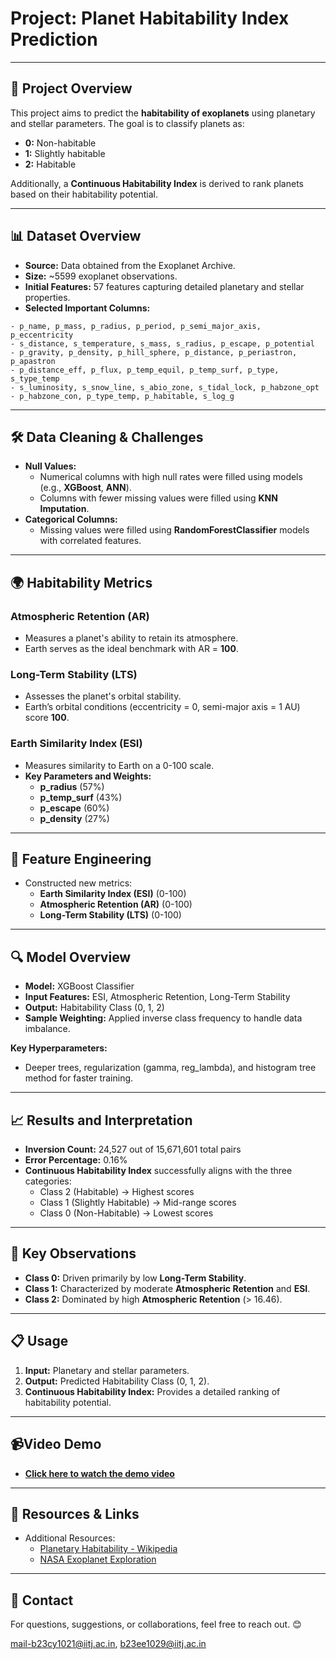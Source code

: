 # Project: Planet Habitability Index Prediction

---

## 📄 Project Overview
This project aims to predict the **habitability of exoplanets** using planetary and stellar parameters. The goal is to classify planets as:
- **0:** Non-habitable
- **1:** Slightly habitable
- **2:** Habitable

Additionally, a **Continuous Habitability Index** is derived to rank planets based on their habitability potential.

---

## 📊 Dataset Overview
- **Source:** Data obtained from the Exoplanet Archive.
- **Size:** ~5599 exoplanet observations.
- **Initial Features:** 57 features capturing detailed planetary and stellar properties.
- **Selected Important Columns:**
```
- p_name, p_mass, p_radius, p_period, p_semi_major_axis, p_eccentricity
- s_distance, s_temperature, s_mass, s_radius, p_escape, p_potential
- p_gravity, p_density, p_hill_sphere, p_distance, p_periastron, p_apastron
- p_distance_eff, p_flux, p_temp_equil, p_temp_surf, p_type, s_type_temp
- s_luminosity, s_snow_line, s_abio_zone, s_tidal_lock, p_habzone_opt
- p_habzone_con, p_type_temp, p_habitable, s_log_g
```

---

## 🛠️ Data Cleaning & Challenges
- **Null Values:**
  - Numerical columns with high null rates were filled using models (e.g., **XGBoost**, **ANN**).
  - Columns with fewer missing values were filled using **KNN Imputation**.
- **Categorical Columns:**
  - Missing values were filled using **RandomForestClassifier** models with correlated features.

---

## 🌍 Habitability Metrics
### Atmospheric Retention (AR)
- Measures a planet's ability to retain its atmosphere.
- Earth serves as the ideal benchmark with AR = **100**.

### Long-Term Stability (LTS)
- Assesses the planet's orbital stability.
- Earth’s orbital conditions (eccentricity = 0, semi-major axis = 1 AU) score **100**.

### Earth Similarity Index (ESI)
- Measures similarity to Earth on a 0-100 scale.
- **Key Parameters and Weights:**
  - **p_radius** (57%)
  - **p_temp_surf** (43%)
  - **p_escape** (60%)
  - **p_density** (27%)

---

## 🚀 Feature Engineering
- Constructed new metrics:
  - **Earth Similarity Index (ESI)** (0-100)
  - **Atmospheric Retention (AR)** (0-100)
  - **Long-Term Stability (LTS)** (0-100)

---

## 🔍 Model Overview
- **Model:** XGBoost Classifier
- **Input Features:** ESI, Atmospheric Retention, Long-Term Stability
- **Output:** Habitability Class (0, 1, 2)
- **Sample Weighting:** Applied inverse class frequency to handle data imbalance.

**Key Hyperparameters:**
- Deeper trees, regularization (gamma, reg_lambda), and histogram tree method for faster training.

---

## 📈 Results and Interpretation
- **Inversion Count:** 24,527 out of 15,671,601 total pairs
- **Error Percentage:** 0.16%
- **Continuous Habitability Index** successfully aligns with the three categories:
  - Class 2 (Habitable) → Highest scores
  - Class 1 (Slightly Habitable) → Mid-range scores
  - Class 0 (Non-Habitable) → Lowest scores

---

## 🧩 Key Observations
- **Class 0:** Driven primarily by low **Long-Term Stability**.
- **Class 1:** Characterized by moderate **Atmospheric Retention** and **ESI**.
- **Class 2:** Dominated by high **Atmospheric Retention** (> 16.46).

---

## 📋 Usage
1. **Input:** Planetary and stellar parameters.
2. **Output:** Predicted Habitability Class (0, 1, 2).
3. **Continuous Habitability Index:** Provides a detailed ranking of habitability potential.

--- 
## 📹Video Demo

- **[Click here to watch the demo video](https://drive.google.com/file/d/1EqXkEuGs_4O-u-LRh6nglYb7iLNcz6oO/view?usp=sharing)**

---

## 🔗 Resources & Links
- Additional Resources:
  - [Planetary Habitability - Wikipedia](https://en.wikipedia.org/wiki/Planetary_habitability)
  - [NASA Exoplanet Exploration](https://exoplanets.nasa.gov/news/109/in-the-zone-how-scientists-search-for-habitable-planets/)

--- 

## 📧 Contact
For questions, suggestions, or collaborations, feel free to reach out. 😊 

mail-b23cy1021@iitj.ac.in, b23ee1029@iitj.ac.in
